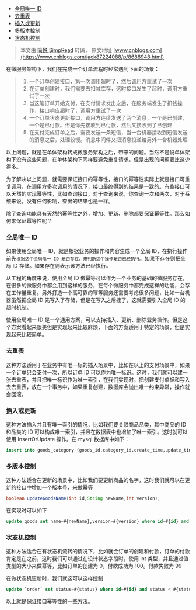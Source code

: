 - [全局唯一 ID](#全局唯一-id)
- [去重表](#去重表)
- [插入或更新](#插入或更新)
- [多版本控制](#多版本控制)
- [状态机控制](#状态机控制)

> 本文由 [简悦 SimpRead](http://ksria.com/simpread/) 转码， 原文地址 [www.cnblogs.com](https://www.cnblogs.com/jack87224088/p/8688948.html)

在微服务架构下，我们在完成一个订单流程时经常遇到下面的场景：

> 1. 一个订单创建接口，第一次调用超时了，然后调用方重试了一次
> 2. 在订单创建时，我们需要去扣减库存，这时接口发生了超时，调用方重试了一次
> 3. 当这笔订单开始支付，在支付请求发出之后，在服务端发生了扣钱操作，接口响应超时了，调用方重试了一次
> 4. 一个订单状态更新接口，调用方连续发送了两个消息，一个是已创建，一个是已付款。但是你先接收到已付款，然后又接收到了已创建
> 5. 在支付完成订单之后，需要发送一条短信，当一台机器接收到短信发送的消息之后，处理较慢。消息中间件又把消息投递给另外一台机器处理

以上问题，就是在单体架构转成微服务架构之后，带来的问题。当然不是说单体架构下没有这些问题，在单体架构下同样要避免重复请求。但是出现的问题要比这少得多。

为了解决以上问题，就需要保证接口的幂等性，接口的幂等性实际上就是接口可重复调用，在调用方多次调用的情况下，接口最终得到的结果是一致的。有些接口可以天然的实现幂等性，比如查询接口，对于查询来说，你查询一次和两次，对于系统来说，没有任何影响，查出的结果也是一样。

除了查询功能具有天然的幂等性之外，增加、更新、删除都要保证幂等性。那么如何来保证幂等性呢？

### 全局唯一 ID

如果使用全局唯一 ID，就是根据业务的操作和内容生成一个全局 ID，在执行操作前先`根据这个全局唯一 ID 是否存在，来判断这个操作是否已经执行`。如果不存在则把全局 ID 存储。如果存在则表示该方法已经执行。

从工程的角度来说，使用全局 ID 做幂等可以作为一个业务的基础的微服务存在，在很多的微服务中都会用到这样的服务，在每个微服务中都完成这样的功能，会存在工作量重复。另外打造一个高可靠的幂等服务还需要考虑很多问题，比如一台机器虽然把全局 ID 先写入了存储，但是在写入之后挂了，这就需要引入全局 ID 的超时机制。

使用全局唯一 ID 是一个通用方案，可以支持插入、更新、删除业务操作。但是这个方案看起来很美但是实现起来比较麻烦，下面的方案适用于特定的场景，但是实现起来比较简单。

### 去重表

这种方法适用于在业务中有唯一标的插入场景中，比如在以上的支付场景中，如果一个订单只会支付一次，所以订单 ID 可以作为唯一标识。这时，我们就可以建一张去重表，并且把唯一标识作为唯一索引，在我们实现时，把创建支付单据和写入去去重表，放在一个事务中，如果重复创建，数据库会抛出唯一约束异常，操作就会回滚。

### 插入或更新

这种方法插入并且有唯一索引的情况，比如我们要关联商品品类，其中商品的 ID 和品类的 ID 可以构成唯一索引，并且在数据表中也增加了唯一索引。这时就可以使用 InsertOrUpdate 操作。在 mysql 数据库中如下：

```sql
insert into goods_category (goods_id,category_id,create_time,update_time) values(#{goodsId},#{categoryId},now(),now()) on DUPLICATE KEY UPDATE update_time=now()
```

### 多版本控制

这种方法适合在更新的场景中，比如我们要更新商品的名字，这时我们就可以在更新的接口中增加一个版本号，来做幂等

```java
boolean updateGoodsName(int id,String newName,int version);
```

在实现时可以如下

```sql
update goods set name=#{newName},version=#{version} where id=#{id} and version < ${version}
```

### 状态机控制

这种方法适合在有状态机流转的情况下，比如就会订单的创建和付款，订单的付款肯定是在之前，这时我们可以通过在设计状态字段时，使用 int 类型，并且通过值类型的大小来做幂等，比如订单的创建为 0，付款成功为 100。付款失败为 99

在做状态机更新时，我们就这可以这样控制

```sql
update `order` set status=#{status} where id=#{id} and status < #{status};
```

以上就是保证接口幂等性的一些方法。
